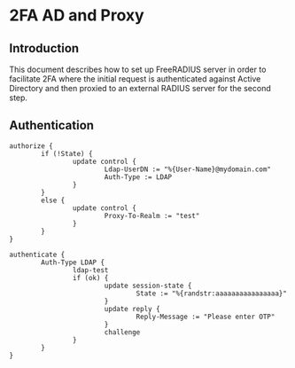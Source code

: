 # 2FA AD and Proxy

## Introduction

This document describes how to set up FreeRADIUS server in order to facilitate 2FA where the initial request is authenticated against Active Directory and then proxied to an external RADIUS server for the second step.


## Authentication

```text 
authorize {
        if (!State) {
                update control {
                        Ldap-UserDN := "%{User-Name}@mydomain.com"
                        Auth-Type := LDAP
                }
        }
        else {
                update control {
                        Proxy-To-Realm := "test"
                }
        }
}

authenticate {
        Auth-Type LDAP {
                ldap-test
                if (ok) {
                        update session-state {
                                State := "%{randstr:aaaaaaaaaaaaaaaa}"
                        }
                        update reply {
                                Reply-Message := "Please enter OTP"
                        }
                        challenge
                }
        }
}

```
